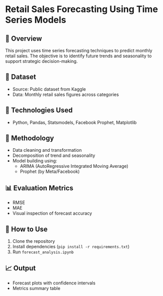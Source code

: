 # Retail Sales Forecasting Using Time Series Models

## 📌 Overview
This project uses time series forecasting techniques to predict monthly retail sales. The objective is to identify future trends and seasonality to support strategic decision-making.

## 📂 Dataset
- Source: Public dataset from Kaggle
- Data: Monthly retail sales figures across categories

## 🔧 Technologies Used
- Python, Pandas, Statsmodels, Facebook Prophet, Matplotlib

## 🧠 Methodology
- Data cleaning and transformation
- Decomposition of trend and seasonality
- Model building using:
  - ARIMA (AutoRegressive Integrated Moving Average)
  - Prophet (by Meta/Facebook)

## 📊 Evaluation Metrics
- RMSE
- MAE
- Visual inspection of forecast accuracy

## 📎 How to Use
1. Clone the repository
2. Install dependencies (`pip install -r requirements.txt`)
3. Run `forecast_analysis.ipynb`

## 📈 Output
- Forecast plots with confidence intervals
- Metrics summary table
